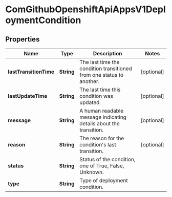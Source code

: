 
# ComGithubOpenshiftApiAppsV1DeploymentCondition

## Properties
Name | Type | Description | Notes
------------ | ------------- | ------------- | -------------
**lastTransitionTime** | **String** | The last time the condition transitioned from one status to another. |  [optional]
**lastUpdateTime** | **String** | The last time this condition was updated. |  [optional]
**message** | **String** | A human readable message indicating details about the transition. |  [optional]
**reason** | **String** | The reason for the condition&#39;s last transition. |  [optional]
**status** | **String** | Status of the condition, one of True, False, Unknown. | 
**type** | **String** | Type of deployment condition. | 



